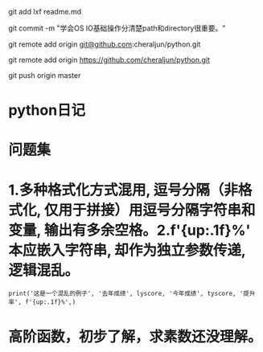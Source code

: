 git add lxf readme.md

git commit -m "学会OS IO基础操作分清楚path和directory很重要。"

git remote add origin git@github.com:cheraljun/python.git

git remote add origin https://github.com/cheraljun/python.git

git push origin master

# python日记

# 问题集

# 1.多种格式化方式混用, 逗号分隔（非格式化, 仅用于拼接）用逗号分隔字符串和变量, 输出有多余空格。2.f'{up:.1f}%'  本应嵌入字符串, 却作为独立参数传递, 逻辑混乱。
```
print('这是一个混乱的例子', '去年成绩', lyscore, '今年成绩', tyscore, '提升率', f'{up:.1f}%',)
```
# 高阶函数，初步了解，求素数还没理解。
